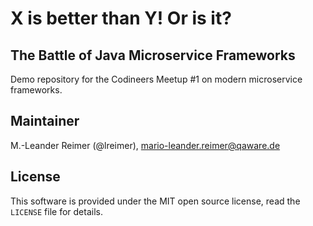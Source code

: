 # X is better than Y! Or is it?
## The Battle of Java Microservice Frameworks

Demo repository for the Codineers Meetup #1 on modern microservice frameworks.

## Maintainer

M.-Leander Reimer (@lreimer), <mario-leander.reimer@qaware.de>

## License

This software is provided under the MIT open source license, read the `LICENSE`
file for details.

